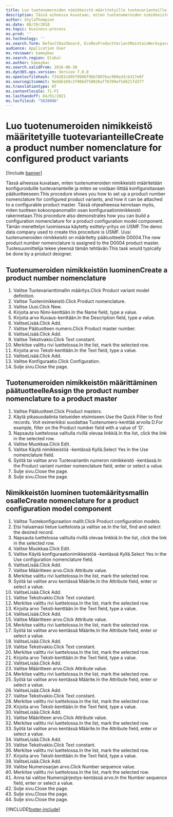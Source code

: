 ```yaml
---
title: Luo tuotenumeroiden nimikkeistö määritetyille tuotevarianteille
description: Tässä aiheessa kuvataan, miten tuotenumeroiden nimikkeistö määritetään konfiguroiduille tuotevarianteille ja miten se voidaan liittää konfiguroitavaan päätuotteeseen.
author: ShylaThompson
ms.date: 08/29/2018
ms.topic: business-process
ms.prod: ''
ms.technology: ''
ms.search.form: DefaultDashboard, EcoResProductVariantMaintainWorkspace, EcoResNomenclature, EcoResProductListPage, EcoResProductDetails, PCProductConfigurationModelListPage, PCProductConfigurationModelDetails
audience: Application User
ms.reviewer: kamaybac
ms.search.region: Global
ms.author: kamaybac
ms.search.validFrom: 2016-06-30
ms.dyn365.ops.version: Version 7.0.0
ms.openlocfilehash: f342831d95f9988f9bb7807bac986e43cb317e0f
ms.sourcegitcommit: 0e8db169c3f90bd750826af76709ef5d621fd377
ms.translationtype: HT
ms.contentlocale: fi-FI
ms.lasthandoff: 04/01/2021
ms.locfileid: "5820006"
---
```

# <a name="create-a-product-number-nomenclature-for-configured-product-variants"></a><span data-ttu-id="98b85-103">Luo tuotenumeroiden nimikkeistö määritetyille tuotevarianteille</span><span class="sxs-lookup"><span data-stu-id="98b85-103">Create a product number nomenclature for configured product variants</span></span>

[!include [banner](../../includes/banner.md)]

<span data-ttu-id="98b85-104">Tässä aiheessa kuvataan, miten tuotenumeroiden nimikkeistö määritetään konfiguroiduille tuotevarianteille ja miten se voidaan liittää konfiguroitavaan päätuotteeseen.</span><span class="sxs-lookup"><span data-stu-id="98b85-104">This procedure shows you how to set up a product number nomenclature for configured product variants, and how it can be attached to a configurable product master.</span></span> <span data-ttu-id="98b85-105">Tässä ohjeaiheessa kerrotaan myös, miten tuotteen kokoonpanomallin osan konfiguraationimikkeistö rakennetaan.</span><span class="sxs-lookup"><span data-stu-id="98b85-105">This procedure also demonstrates how you can build a configuration nomenclature for a product configuration model component.</span></span> <span data-ttu-id="98b85-106">Tämän menettelyn luomisessa käytetty esittely-yritys on USMF.</span><span class="sxs-lookup"><span data-stu-id="98b85-106">The demo data company used to create this procedure is USMF.</span></span> <span data-ttu-id="98b85-107">Uusi tuotenumeroiden nimikkeistö on määritetty päätuotteelle D0004.</span><span class="sxs-lookup"><span data-stu-id="98b85-107">The new product number nomenclature is assigned to the D0004 product master.</span></span> <span data-ttu-id="98b85-108">Tuotesuunnittelija tekee yleensä tämän tehtävän.</span><span class="sxs-lookup"><span data-stu-id="98b85-108">This task would typically be done by a product designer.</span></span>


## <a name="create-a-product-number-nomenclature"></a><span data-ttu-id="98b85-109">Tuotenumeroiden nimikkeistön luominen</span><span class="sxs-lookup"><span data-stu-id="98b85-109">Create a product number nomenclature</span></span>
1. <span data-ttu-id="98b85-110">Valitse Tuotevarianttimallin määritys.</span><span class="sxs-lookup"><span data-stu-id="98b85-110">Click Product variant model definition.</span></span>
2. <span data-ttu-id="98b85-111">Valitse Tuotenimikkeistö.</span><span class="sxs-lookup"><span data-stu-id="98b85-111">Click Product nomenclature.</span></span>
3. <span data-ttu-id="98b85-112">Valitse Uusi.</span><span class="sxs-lookup"><span data-stu-id="98b85-112">Click New.</span></span>
4. <span data-ttu-id="98b85-113">Kirjoita arvo Nimi-kenttään.</span><span class="sxs-lookup"><span data-stu-id="98b85-113">In the Name field, type a value.</span></span>
5. <span data-ttu-id="98b85-114">Kirjoita arvo Kuvaus-kenttään.</span><span class="sxs-lookup"><span data-stu-id="98b85-114">In the Description field, type a value.</span></span>
6. <span data-ttu-id="98b85-115">ValitseLisää.</span><span class="sxs-lookup"><span data-stu-id="98b85-115">Click Add.</span></span>
7. <span data-ttu-id="98b85-116">Valitse Päätuotteen numero.</span><span class="sxs-lookup"><span data-stu-id="98b85-116">Click Product master number.</span></span>
8. <span data-ttu-id="98b85-117">ValitseLisää.</span><span class="sxs-lookup"><span data-stu-id="98b85-117">Click Add.</span></span>
9. <span data-ttu-id="98b85-118">Valitse Tekstivakio.</span><span class="sxs-lookup"><span data-stu-id="98b85-118">Click Text constant.</span></span>
10. <span data-ttu-id="98b85-119">Merkitse valittu rivi luettelossa.</span><span class="sxs-lookup"><span data-stu-id="98b85-119">In the list, mark the selected row.</span></span>
11. <span data-ttu-id="98b85-120">Kirjoita arvo Teksti-kenttään.</span><span class="sxs-lookup"><span data-stu-id="98b85-120">In the Text field, type a value.</span></span>
12. <span data-ttu-id="98b85-121">ValitseLisää.</span><span class="sxs-lookup"><span data-stu-id="98b85-121">Click Add.</span></span>
13. <span data-ttu-id="98b85-122">Valitse Konfiguraatio.</span><span class="sxs-lookup"><span data-stu-id="98b85-122">Click Configuration.</span></span>
14. <span data-ttu-id="98b85-123">Sulje sivu.</span><span class="sxs-lookup"><span data-stu-id="98b85-123">Close the page.</span></span>

## <a name="assign-the-product-number-nomenclature-to-a-product-master"></a><span data-ttu-id="98b85-124">Tuotenumeroiden nimikkeistön määrittäminen päätuotteelle</span><span class="sxs-lookup"><span data-stu-id="98b85-124">Assign the product number nomenclature to a product master</span></span>
1. <span data-ttu-id="98b85-125">Valitse Päätuotteet.</span><span class="sxs-lookup"><span data-stu-id="98b85-125">Click Product masters.</span></span>
2. <span data-ttu-id="98b85-126">Käytä pikasuodatinta tietueiden etsimiseen.</span><span class="sxs-lookup"><span data-stu-id="98b85-126">Use the Quick Filter to find records.</span></span> <span data-ttu-id="98b85-127">Voit esimerkiksi suodattaa Tuotenumero-kenttää arvolla D.</span><span class="sxs-lookup"><span data-stu-id="98b85-127">For example, filter on the Product number field with a value of 'D'.</span></span>
3. <span data-ttu-id="98b85-128">Napsauta luettelossa valitulla rivillä olevaa linkkiä.</span><span class="sxs-lookup"><span data-stu-id="98b85-128">In the list, click the link in the selected row.</span></span>
4. <span data-ttu-id="98b85-129">Valitse Muokkaa.</span><span class="sxs-lookup"><span data-stu-id="98b85-129">Click Edit.</span></span>
5. <span data-ttu-id="98b85-130">Valitse Käytä nimikkeistöä -kentässä Kyllä.</span><span class="sxs-lookup"><span data-stu-id="98b85-130">Select Yes in the Use nomenclature field.</span></span>
6. <span data-ttu-id="98b85-131">Syötä tai valitse arvo Tuotevariantin numeron nimikkeistö -kentässä.</span><span class="sxs-lookup"><span data-stu-id="98b85-131">In the Product variant number nomenclature field, enter or select a value.</span></span>
7. <span data-ttu-id="98b85-132">Sulje sivu.</span><span class="sxs-lookup"><span data-stu-id="98b85-132">Close the page.</span></span>
8. <span data-ttu-id="98b85-133">Sulje sivu.</span><span class="sxs-lookup"><span data-stu-id="98b85-133">Close the page.</span></span>

## <a name="create-nomenclature-for-a-product-configuration-model-component"></a><span data-ttu-id="98b85-134">Nimikkeistön luominen tuotemääritysmallin osalle</span><span class="sxs-lookup"><span data-stu-id="98b85-134">Create nomenclature for a product configuration model component</span></span>
1. <span data-ttu-id="98b85-135">Valitse Tuotekonfiguraation mallit.</span><span class="sxs-lookup"><span data-stu-id="98b85-135">Click Product configuration models.</span></span>
2. <span data-ttu-id="98b85-136">Etsi haluamasi tietue luettelosta ja valitse se.</span><span class="sxs-lookup"><span data-stu-id="98b85-136">In the list, find and select the desired record.</span></span>
3. <span data-ttu-id="98b85-137">Napsauta luettelossa valitulla rivillä olevaa linkkiä.</span><span class="sxs-lookup"><span data-stu-id="98b85-137">In the list, click the link in the selected row.</span></span>
4. <span data-ttu-id="98b85-138">Valitse Muokkaa.</span><span class="sxs-lookup"><span data-stu-id="98b85-138">Click Edit.</span></span>
5. <span data-ttu-id="98b85-139">Valitse Käytä konfiguraationimikkeistöä -kentässä Kyllä.</span><span class="sxs-lookup"><span data-stu-id="98b85-139">Select Yes in the Use configuration nomenclature field.</span></span>
6. <span data-ttu-id="98b85-140">ValitseLisää.</span><span class="sxs-lookup"><span data-stu-id="98b85-140">Click Add.</span></span>
7. <span data-ttu-id="98b85-141">Valitse Määritteen arvo.</span><span class="sxs-lookup"><span data-stu-id="98b85-141">Click Attribute value.</span></span>
8. <span data-ttu-id="98b85-142">Merkitse valittu rivi luettelossa.</span><span class="sxs-lookup"><span data-stu-id="98b85-142">In the list, mark the selected row.</span></span>
9. <span data-ttu-id="98b85-143">Syötä tai valitse arvo kentässä Määrite.</span><span class="sxs-lookup"><span data-stu-id="98b85-143">In the Attribute field, enter or select a value.</span></span>
10. <span data-ttu-id="98b85-144">ValitseLisää.</span><span class="sxs-lookup"><span data-stu-id="98b85-144">Click Add.</span></span>
11. <span data-ttu-id="98b85-145">Valitse Tekstivakio.</span><span class="sxs-lookup"><span data-stu-id="98b85-145">Click Text constant.</span></span>
12. <span data-ttu-id="98b85-146">Merkitse valittu rivi luettelossa.</span><span class="sxs-lookup"><span data-stu-id="98b85-146">In the list, mark the selected row.</span></span>
13. <span data-ttu-id="98b85-147">Kirjoita arvo Teksti-kenttään.</span><span class="sxs-lookup"><span data-stu-id="98b85-147">In the Text field, type a value.</span></span>
14. <span data-ttu-id="98b85-148">ValitseLisää.</span><span class="sxs-lookup"><span data-stu-id="98b85-148">Click Add.</span></span>
15. <span data-ttu-id="98b85-149">Valitse Määritteen arvo.</span><span class="sxs-lookup"><span data-stu-id="98b85-149">Click Attribute value.</span></span>
16. <span data-ttu-id="98b85-150">Merkitse valittu rivi luettelossa.</span><span class="sxs-lookup"><span data-stu-id="98b85-150">In the list, mark the selected row.</span></span>
17. <span data-ttu-id="98b85-151">Syötä tai valitse arvo kentässä Määrite.</span><span class="sxs-lookup"><span data-stu-id="98b85-151">In the Attribute field, enter or select a value.</span></span>
18. <span data-ttu-id="98b85-152">ValitseLisää.</span><span class="sxs-lookup"><span data-stu-id="98b85-152">Click Add.</span></span>
19. <span data-ttu-id="98b85-153">Valitse Tekstivakio.</span><span class="sxs-lookup"><span data-stu-id="98b85-153">Click Text constant.</span></span>
20. <span data-ttu-id="98b85-154">Merkitse valittu rivi luettelossa.</span><span class="sxs-lookup"><span data-stu-id="98b85-154">In the list, mark the selected row.</span></span>
21. <span data-ttu-id="98b85-155">Kirjoita arvo Teksti-kenttään.</span><span class="sxs-lookup"><span data-stu-id="98b85-155">In the Text field, type a value.</span></span>
22. <span data-ttu-id="98b85-156">ValitseLisää.</span><span class="sxs-lookup"><span data-stu-id="98b85-156">Click Add.</span></span>
23. <span data-ttu-id="98b85-157">Valitse Määritteen arvo.</span><span class="sxs-lookup"><span data-stu-id="98b85-157">Click Attribute value.</span></span>
24. <span data-ttu-id="98b85-158">Merkitse valittu rivi luettelossa.</span><span class="sxs-lookup"><span data-stu-id="98b85-158">In the list, mark the selected row.</span></span>
25. <span data-ttu-id="98b85-159">Syötä tai valitse arvo kentässä Määrite.</span><span class="sxs-lookup"><span data-stu-id="98b85-159">In the Attribute field, enter or select a value.</span></span>
26. <span data-ttu-id="98b85-160">ValitseLisää.</span><span class="sxs-lookup"><span data-stu-id="98b85-160">Click Add.</span></span>
27. <span data-ttu-id="98b85-161">Valitse Tekstivakio.</span><span class="sxs-lookup"><span data-stu-id="98b85-161">Click Text constant.</span></span>
28. <span data-ttu-id="98b85-162">Merkitse valittu rivi luettelossa.</span><span class="sxs-lookup"><span data-stu-id="98b85-162">In the list, mark the selected row.</span></span>
29. <span data-ttu-id="98b85-163">Kirjoita arvo Teksti-kenttään.</span><span class="sxs-lookup"><span data-stu-id="98b85-163">In the Text field, type a value.</span></span>
30. <span data-ttu-id="98b85-164">ValitseLisää.</span><span class="sxs-lookup"><span data-stu-id="98b85-164">Click Add.</span></span>
31. <span data-ttu-id="98b85-165">Valitse Määritteen arvo.</span><span class="sxs-lookup"><span data-stu-id="98b85-165">Click Attribute value.</span></span>
32. <span data-ttu-id="98b85-166">Merkitse valittu rivi luettelossa.</span><span class="sxs-lookup"><span data-stu-id="98b85-166">In the list, mark the selected row.</span></span>
33. <span data-ttu-id="98b85-167">Syötä tai valitse arvo kentässä Määrite.</span><span class="sxs-lookup"><span data-stu-id="98b85-167">In the Attribute field, enter or select a value.</span></span>
34. <span data-ttu-id="98b85-168">ValitseLisää.</span><span class="sxs-lookup"><span data-stu-id="98b85-168">Click Add.</span></span>
35. <span data-ttu-id="98b85-169">Valitse Tekstivakio.</span><span class="sxs-lookup"><span data-stu-id="98b85-169">Click Text constant.</span></span>
36. <span data-ttu-id="98b85-170">Merkitse valittu rivi luettelossa.</span><span class="sxs-lookup"><span data-stu-id="98b85-170">In the list, mark the selected row.</span></span>
37. <span data-ttu-id="98b85-171">Kirjoita arvo Teksti-kenttään.</span><span class="sxs-lookup"><span data-stu-id="98b85-171">In the Text field, type a value.</span></span>
38. <span data-ttu-id="98b85-172">ValitseLisää.</span><span class="sxs-lookup"><span data-stu-id="98b85-172">Click Add.</span></span>
39. <span data-ttu-id="98b85-173">Valitse Numerosarjan arvo.</span><span class="sxs-lookup"><span data-stu-id="98b85-173">Click Number sequence value.</span></span>
40. <span data-ttu-id="98b85-174">Merkitse valittu rivi luettelossa.</span><span class="sxs-lookup"><span data-stu-id="98b85-174">In the list, mark the selected row.</span></span>
41. <span data-ttu-id="98b85-175">Anna tai valitse Numerojärjestys-kentässä arvo.</span><span class="sxs-lookup"><span data-stu-id="98b85-175">In the Number sequence field, enter or select a value.</span></span>
42. <span data-ttu-id="98b85-176">Sulje sivu.</span><span class="sxs-lookup"><span data-stu-id="98b85-176">Close the page.</span></span>
43. <span data-ttu-id="98b85-177">Sulje sivu.</span><span class="sxs-lookup"><span data-stu-id="98b85-177">Close the page.</span></span>
44. <span data-ttu-id="98b85-178">Sulje sivu.</span><span class="sxs-lookup"><span data-stu-id="98b85-178">Close the page.</span></span>



[!INCLUDE[footer-include](../../../includes/footer-banner.md)]